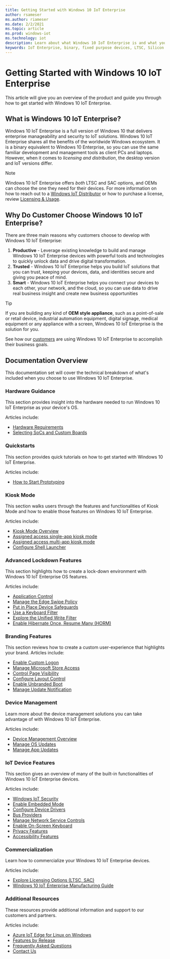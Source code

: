 ```yaml
---
title: Getting Started with Windows 10 IoT Enterprise
author: rsameser
ms.author: riameser
ms.date: 2/2/2021
ms.topic: article
ms.prod: windows-iot
ms.technology: iot
description: Learn about what Windows 10 IoT Enterprise is and what you can do with it.
keywords: IoT Enterprise, binary, fixed purpose devices, LTSC, Silicon
---
```


# Getting Started with Windows 10 IoT Enterprise
This article will give you an overview of the product and guide you through how to get started with Windows 10 IoT Enterprise.

## What is Windows 10 IoT Enterprise?
Windows 10 IoT Enterprise is a full version of Windows 10 that delivers enterprise manageability and security to IoT solutions. Windows 10 IoT Enterprise shares all the benefits of the worldwide Windows ecosystem. It is a binary equivalent to Windows 10 Enterprise, so you can use the same familiar development and management tools as client PCs and laptops. However, when it comes to *licensing and distribution*, the desktop version and IoT versions differ.


> [!NOTE]
>
> Windows 10 IoT Enterprise offers *both* LTSC and SAC options, and OEMs can choose the one they need for their devices. For more information on how to reach out to a [Windows IoT Distributor](https://aka.ms/IoTDistributorList) or how to purchase a license, review [Licensing & Usage](./Commercialization/Licensing.md).


## Why Do Customer Choose Windows 10 IoT Enterprise?
There are three main reasons why customers choose to develop with Windows 10 IoT Enterprise:

1. **Productive** - Leverage existing knowledge to build and manage Windows 10 IoT Enterprise devices with powerful tools and technologies to quickly unlock data and drive digital transformation.
2. **Trusted** - Windows 10 IoT Enterprise helps you build IoT solutions that you can trust, keeping your devices, data, and identities secure and giving you peace of mind.
3. **Smart** - Windows 10 IoT Enterprise helps you connect your devices to each other, your network, and the cloud, so you can use data to drive real business insight and create new business opportunities

> [!TIP]
>
> If you are building any kind of **OEM style appliance**, such as a point-of-sale or retail device, industrial automation equipment, digital signage, medical equipment or any appliance with a screen, Windows 10 IoT Enterprise is the solution for you.
>
> See how our [customers](https://www.microsoft.com/WindowsForBusiness/windows-iot) are using Windows 10 IoT Enterprise to accomplish their business goals.


## Documentation Overview
This documentation set will cover the technical breakdown of what's included when you choose to use Windows 10 IoT Enterprise.


### Hardware Guidance
This section provides insight into the hardware needed to run Windows 10 IoT Enterprise as your device's OS.

Articles include:
* [Hardware Requirements](./Hardware-Guidance/Hardware_Requirements.md)
* [Selecting SoCs and Custom Boards](./Hardware-Guidance/SoCs.md)

### Quickstarts
This section provides quick tutorials on how to get started with Windows 10 IoT Enterprise.

Articles include:
* [How to Start Prototyping](./Hardware-Guidance/Prototype.md)  

### Kiosk Mode
This section walks users through the features and functionalities of Kiosk Mode and how to enable those features on Windows 10 IoT Enterprise.

Articles include:
* [Kiosk Mode Overview](./Kiosk-Mode/Kiosk-Mode.md)
* [Assigned access single-app kiosk mode](./Kiosk-Mode/Single-App-Kiosk.md)
* [Assigned access multi-app kiosk mode](./Kiosk-Mode/Multi-App-Kiosk.md)
* [Configure Shell Launcher](./Kiosk-Mode/Shell-Launcher.md)

### Advanced Lockdown Features
This section highlights how to create a lock-down environment with Windows 10 IoT Enterprise OS features.

Articles include:
* [Application Control](./Advanced-Lockdown-Features/Application-Control.md)
* [Manage the Edge Swipe Policy](./Advanced-Lockdown-Features/Edge-Swipe-Policy.md)
* [Put in Place Device Safeguards](./Advanced-Lockdown-Features/Device-Safeguards.md)
* [Use a Keyboard Filter](./Advanced-Lockdown-Features/Keyboard-Filter.md)
* [Explore the Unified Write Filter](./Advanced-Lockdown-Features/Unified-Write-Filter.md)
* [Enable Hibernate Once, Resume Many (HORM)](./Advanced-Lockdown-Features/HORM.md)


### Branding Features
This section reviews how to create a custom user-experience that highlights your brand.
Articles include:
* [Enable Custom Logon](./Branding-Features/Custom-Logon.md)
* [Manage Microsoft Store Access](./Branding-Features/Microsoft-Store-Access.md)
* [Control Page Visibility](./Branding-Features/Page-Visibility.md)
* [Configure Layout Control](./Branding-Features/Layout-Control.md)
* [Enable Unbranded Boot](./Branding-Features/Unbranded-Boot.md)
* [Manage Update Notification](./Branding-Features/Update-Notification.md)


### Device Management
Learn more about the device management solutions you can take advantage of with Windows 10 IoT Enterprise.

Articles include:
* [Device Management Overview](./Device-Management/Device-Management-Overview.md)
* [Manage OS Updates](./OS-Features/Updates.md)
* [Manage App Updates](Device-Management/App-Updates.md)


### IoT Device Features
This section gives an overview of many of the built-in functionalities of Windows 10 IoT Enterprise devices.

Articles include:
* [Windows IoT Security](./OS-Features/Security.md)
* [Enable Embedded Mode](./OS-Features/Embedded-Mode.md)
* [Configure Device Drivers](./OS-Features/Device-Drivers.md)
* [Bus Providers](./OS-Features/Bus-Providers.md)
* [Manage Network Service Controls](./OS-Features/Network-Controls.md)
* [Enable On-Screen Keyboard](./OS-Features/On-Screen-Keyboard.md)
* [Privacy Features](./OS-Features/Privacy.md)
* [Accessibility Features](./OS-Features/Accessibility.md)


### Commercialization
Learn how to commercialize your Windows 10 IoT Enterprise devices.

Articles include:
* [Explore Licensing Options (LTSC, SAC)](./Commercialization/Licensing.md)
* [Windows 10 IoT Enterprise Manufacturing Guide](./Commercialization/Manufacturing-Guide.md)


### Additional Resources
These resources provide additional information and support to our customers and partners.

Articles include:
* [Azure IoT Edge for Linux on Windows](./EFLOW.md)
* [Features by Release](./Features.md)
* [Frequently Asked Questions](./FAQ.md)
* [Contact Us](./Contact-Us.md)

